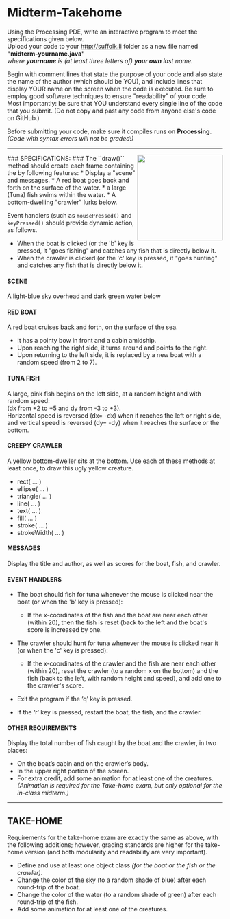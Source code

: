 # Midterm-Takehome

Using the Processing PDE, write an interactive program to meet the specifications given below.  
Upload your code to your http://suffolk.li folder as a new file named  __"midterm-yourname.java"__   
  _where **yourname** is (at least three letters of) **your own** last name._

Begin with comment lines that state the purpose of your code and also state the name of the author (which should be YOU), and include lines that display YOUR name on the screen when the code is executed.
Be sure to employ good software techniques to ensure "readability" of your code.  
Most importantly:  be sure that YOU understand every single line of the code that you submit.
(Do not copy and past any code from anyone else's code on GitHub.)

Before submitting your code, make sure it compiles runs on **Processing**.  
    *(Code with syntax errors will not be graded!)*  

----
<IMG SRC=http://www.suffolk.li/ides/mid.png ALIGN=RIGHT WIDTH=200 >
### SPECIFICATIONS: ###
The ``draw()`` method should create each frame containing the by following features:
* Display a "scene" and messages.
* A red boat goes back and forth on the surface of the water.
* a large (Tuna) fish swims within the water.
* A bottom-dwelling "crawler" lurks below.  

Event handlers (such as ```mousePressed()``` and ```keyPressed()```
should provide dynamic action, as follows.
* When the boat is clicked (or the 'b' key is pressed, it "goes fishing" and catches any fish that is directly below it.
* When the crawler is clicked (or the 'c' key is pressed, it "goes hunting" and catches any fish that is directly below it.

#### SCENE ####
A light-blue sky overhead and dark green water below

#### RED BOAT ####
A red boat cruises back and forth, on the surface of the sea.  
- It has a pointy bow in front and a cabin amidship.  
- Upon reaching the right side, it turns around and points to the right.
- Upon returning to the left side, it is replaced by a new boat with a random speed (from 2 to 7).

#### TUNA FISH ####
A large, pink fish begins on the left side, at a random height and with random speed:  
(dx from +2 to +5 and dy from -3 to +3).  
Horizontal speed is reversed (dx=  -dx) when it reaches the left or right side,
and vertical speed is reversed (dy=  -dy) when it reaches the surface or the bottom.

#### CREEPY CRAWLER ####
A yellow bottom-dweller sits at the bottom.
Use each of these methods at least once, to draw this ugly yellow creature.
- rect( ... )
- ellipse( ... )
- triangle( ... )
- line( ... )
- text( ... )
- fill( ... )
- stroke( ... )
- strokeWidth( ... )

#### MESSAGES ####
Display the title and author, as well as scores for the boat, fish, and crawler.

#### EVENT HANDLERS ####
- The boat should fish for tuna whenever the mouse is clicked near the boat (or when the 'b' key is pressed):
    - If the x-coordinates of the fish and the boat are near each other (within 20), then the fish is reset (back to the left and the boat's score is increased by one.

- The crawler should hunt for tuna whenever the mouse is clicked near it (or when the 'c' key is pressed):
    - If the x-coordinates of the crawler and the fish are near each other (within 20), reset the crawler (to a random x on the bottom) and the fish (back to the left, with random height and speed), and add one to the crawler's score.

- Exit the program if the ‘q’ key is pressed.
- If the ‘r’ key is pressed, restart the boat, the fish, and the crawler.

#### OTHER REQUIREMENTS ####
Display the total number of fish caught by the boat and the crawler, in two places:
- On the boat’s cabin and on the crawler’s body.
- In the upper right portion of the screen.
- For extra credit, add some animation for at least one of the creatures.
_(Animation is required for the Take-home exam, but only optional for the in-class midterm.)_


____

## TAKE-HOME ##

Requirements for the take-home exam are exactly the same as above, with the following additions;
however, grading standards are higher for the take-home version 
(and both modularity and readability are very important).
- Define and use at least one object class _(for the boat or the fish or the crawler)_.
- Change the color of the sky (to a random shade of blue) after each round-trip of the boat.
- Change the color of the water (to a random shade of green) after each round-trip of the fish.
- Add some animation for at least one of the creatures.

